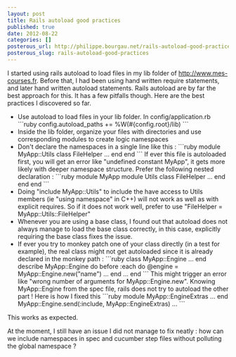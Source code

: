 ```yaml
---
layout: post
title: Rails autoload good practices
published: true
date: 2012-08-22
categories: []
posterous_url: http://philippe.bourgau.net/rails-autoload-good-practices
posterous_slug: rails-autoload-good-practices
---
```

<p>I started using rails autoload to load files in my lib folder of <a href="http://www.mes-courses.fr">http://www.mes-courses.fr</a>. Before that, I had been using hand written require statements, and later hand written autoload statements. Rails autoload are by far the best approach for this. It has a few pitfalls though. Here are the best practices I discovered so far.</p>

<ul>
<li>Use autoload to load files in your lib folder. In config/application.rb
```ruby
config.autoload_paths += %W(#{config.root}/lib)
```
</li>
<li>Inside the lib folder, organize your files with directories and use corresponding modules to create logic namespaces</li>
<li>Don't declare the namespaces in a single line like this :
```ruby
module MyApp::Utils
 class FileHelper
 ...
 end
end
```
If ever this file is autoloaded first, you will get an error like "undefined constant MyApp", it gets more likely with deeper namespace structure. Prefer the following nested declaration :
```ruby
module MyApp
 module Utils
   class FileHelper
     ...
   end
  end
end
```
</li>
<li>Doing "include MyApp::Utils" to include the have access to Utils members (ie "using namespace" in C++) will not work as well as with explicit requires. So if it does not work well, prefer to use "FileHelper = MyApp::Utils::FileHelper"</li>
<li>Whenever you are using a base class, I found out that autoload does not always manage to load the base class correctly, in this case, explicitly requiring the base class fixes the issue.</li>
<li>If ever you try to monkey patch one of your class directly (in a test for example), the real class might not get autoloaded since it is already declared in the monkey path :
```ruby
class MyApp::Engine
  ...
end
describe MyApp::Engine do
  before :each do
    @engine = MyApp::Engine.new("name")
    ...
   end
   ...
end
```
This might trigger an error like "wrong number of arguments for MyApp::Engine.new". Knowing MyApp::Engine from the spec file, rails does not try to autoload the other part ! Here is how I fixed this</div>
```ruby
module MyApp::EngineExtras
  ...
end
MyApp::Engine.send(:include, MyApp::EngineExtras)
...
```
</li>
</ul>
<p>This works as expected.</p>
<p>At the moment, I still have an issue I did not manage to fix neatly : how can we include namespaces in spec and cucumber step files without polluting the global namespace ?</p>
